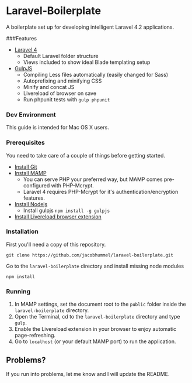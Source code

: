 # Laravel-Boilerplate

A boilerplate set up for developing intelligent Laravel 4.2 applications.

###Features

* [Laravel 4](http://laravel.com/)
  * Default Laravel folder structure
  * Views included to show ideal Blade templating setup
* [GulpJS](http://gulpjs.com/)
  * Compiling Less files automatically (easily changed for Sass)
  * Autoprefixing and minifying CSS
  * Minify and concat JS
  * Livereload of browser on save
  * Run phpunit tests with `gulp phpunit`

### Dev Environment

This guide is intended for Mac OS X users.

### Prerequisites

You need to take care of a couple of things before getting started.

* [Install Git](http://git-scm.com/book/en/Getting-Started-Installing-Git)
* [Install MAMP](http://www.mamp.info/)
  * You can serve PHP your preferred way, but MAMP comes pre-configured with PHP-Mcrypt.
  * Laravel 4 requires PHP-Mcrypt for it's authentication/encryption features.
* [Install Nodejs](http://nodejs.org/)
  *   Install gulpjs `npm install -g gulpjs`
* [Install Livereload browser extension](http://feedback.livereload.com/knowledgebase/articles/86242-how-do-i-install-and-use-the-browser-extensions)

### Installation

First you'll need a copy of this repository.

    git clone https://github.com/jacobhummel/laravel-boilerplate.git

Go to the `laravel-boilerplate` directory and install missing node modules

    npm install

### Running

1. In MAMP settings, set the document root to the `public` folder inside the `laravel-boilerplate` directory.
2. Open the Terminal, cd to the `laravel-boilerplate` directory and type `gulp`.
3. Enable the Livereload extension in your browser to enjoy automatic page-refreshing.
4. Go to `localhost` (or your default MAMP port) to run the application.

## Problems?

If you run into problems, let me know and I will update the README.
